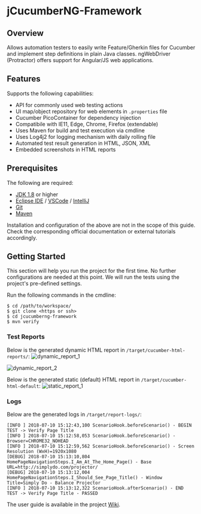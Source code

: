 # jCucumberNG-Framework

## Overview
Allows automation testers to easily write Feature/Gherkin files for Cucumber and implement step definitions in plain Java classes. ngWebDriver (Protractor) offers support for Angular/JS web applications.

## Features
Supports the following capabilities:
- API for commonly used web testing actions
- UI map/object repository for web elements in `.properties` file
- Cucumber PicoContainer for dependency injection
- Compatibile with IE11, Edge, Chrome, Firefox (extendable)
- Uses Maven for build and test execution via cmdline
- Uses Log4j2 for logging mechanism with daily rolling file
- Automated test result generation in HTML, JSON, XML
- Embedded screenshots in HTML reports

## Prerequisites
The following are required:
- [JDK 1.8](http://www.oracle.com/technetwork/java/javase/downloads/jdk8-downloads-2133151.html) or higher
- [Eclipse IDE](http://www.eclipse.org/downloads/eclipse-packages/) / [VSCode](https://code.visualstudio.com/download) / [IntelliJ](https://www.jetbrains.com/idea/download/#section=windows)
- [Git](https://git-scm.com/downloads)
- [Maven](https://maven.apache.org/download.cgi)

Installation and configuration of the above are not in the scope of this guide. Check the corresponding official documentation or external tutorials accordingly.

## Getting Started
This section will help you run the project for the first time. No further configurations are needed at this point. We will run the tests using the project's pre-defined settings.

Run the following commands in the cmdline:
~~~
$ cd /path/to/workspace/
$ git clone <https or ssh>
$ cd jcucumberng-framework
$ mvn verify
~~~

### Test Reports
Below is the generated dynamic HTML report in `/target/cucumber-html-reports/`:
![dynamic_report_1](https://user-images.githubusercontent.com/28589393/42723826-fe23c716-8798-11e8-9b31-6e6148bba39a.png)

![dynamic_report_2](https://user-images.githubusercontent.com/28589393/42723842-75ee2386-8799-11e8-85d2-df309569c466.png)

Below is the generated static (default) HTML report in `/target/cucumber-html-default`:
![static_report_1](https://user-images.githubusercontent.com/28589393/42722129-31cbfd56-8779-11e8-8117-55a91f09a4db.png)

### Logs
Below are the generated logs in `/target/report-logs/`:
~~~
[INFO ] 2018-07-10 15:12:43,100 ScenarioHook.beforeScenario() - BEGIN TEST -> Verify Page Title
[INFO ] 2018-07-10 15:12:58,053 ScenarioHook.beforeScenario() - Browser=CHROME32_NOHEAD
[INFO ] 2018-07-10 15:12:59,562 ScenarioHook.beforeScenario() - Screen Resolution (WxH)=1920x1080
[DEBUG] 2018-07-10 15:13:10,804 HomePageNavigationSteps.I_Am_At_The_Home_Page() - Base URL=http://simplydo.com/projector/
[DEBUG] 2018-07-10 15:13:12,004 HomePageNavigationSteps.I_Should_See_Page_Title() - Window Title=Simply Do - Balance Projector
[INFO ] 2018-07-10 15:13:12,322 ScenarioHook.afterScenario() - END TEST -> Verify Page Title - PASSED
~~~

The user guide is available in the project [Wiki](https://github.com/kathyrollo/jcucumberng-framework/wiki).